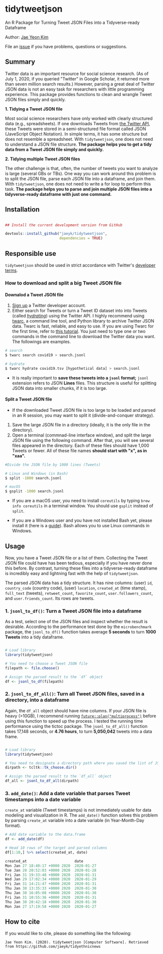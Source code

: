 # tidytweetjson

An R Package for Turning Tweet JSON Files into a Tidyverse-ready Dataframe

Author: [Jae Yeon Kim](https://jaeyk.github.io/)

File an [issue](https://github.com/jaeyk/tidytweetjson/issues) if you have problems, questions or suggestions.

## Summary

Twitter data is an important resource for social science research. (As of July 1, 2020, if you queried "Twitter" in Google Scholar, it returned more than seven million search results.) However, parsing a great deal of Twitter JSON data is not an easy task for researchers with little programming experience. This package provides functions to clean and wrangle Tweet JSON files simply and quickly.

**1. Tidying a Tweet JSON file**

Most social science researchers have only worked with clearly structured data (e.g., spreadsheets). If one downloads Tweets from [the Twitter API](https://developer.twitter.com/en), these Tweets were stored in a semi-structured file format called JSON (JaveScript Object Notation). In simple terms, it has some structure but does not resemble a spreadsheet. With `tidytweetjson`, one does not need to understand a JSON file structure. **The package helps you to get a tidy data from a Tweet JSON file simply and quickly.**

**2. Tidying multiple Tweet JSON files**

The other challenge is that, often, the number of tweets you want to analyze is large (several GBs or TBs). One way you can work around this problem is to split the JSON file, parse each JSON file into a dataframe, and join them. With `tidytweetjson`, one does not need to write a for loop to perform this task. **The package helps you to parse and join multiple JSON files into a tidyverse-ready dataframe with just one command.**

## Installation

```r

## Install the current development version from GitHub

devtools::install_github("jaeyk/tidytweetjson",
                         dependencies = TRUE)
```

## Responsible use
`tidytweetjson` should be used in strict accordance with Twitter's [developer terms](https://developer.twitter.com/en/developer-terms/more-on-restricted-use-cases).

### How to download and split a big Tweet JSON file

#### Downalod a Tweet JSON file

1. [Sign up](https://developer.twitter.com/en/apply-for-access) a Twitter developer account.
2. Either search for Tweets or turn a Tweet ID dataset into into Tweets (called *[hydrating](https://medium.com/on-archivy/on-forgetting-e01a2b95272#.lrkof12q5)*) using the Twitter API. I highly recommend using [twarc](https://github.com/DocNow/twarc), a command line tool, and Python library to archive Twitter JSON data. Twarc is fast, reliable, and easy to use. If you are using Twarc for the first time, refer to [this tutorial](https://github.com/alblaine/twarc-tutorial). You just need to type one or two commands in the command line to download the Twitter data you want. The followings are examples.

```bash
# search
$ twarc search covid19 > search.jsonl

# hydrate
$ twarc hydrate covid19.tsv [hypothetical data] > search.jsonl
```

- It is really important to **save these tweets into a `jsonl` format;** `jsonl` extension refers to JSON **Lines** files. This structure is useful for splitting JSON data into smaller chunks, if it is too large.

#### Split a Tweet JSON file

- If the downloaded Tweet JSON file is too large to be loaded and parsed in an R session, you may want to split it (divide-and-conquer strategy).

1. Save the large JSON file in a directory (ideally, it is the only file in the directory).
2. Open a terminal (commnad-line interface window), and split the large JSON file using the following command. After that, you will see several files appeared in the directory. Each of these files should have 1,000 Tweets or fewer. All of these file names **should start with "x", as in "xaa".**

```bash
#Divide the JSON file by 1000 lines (Tweets)

# Linux and Windows (in Bash)
$ split -1000 search.jsonl

# macOS
$ gsplit -1000 search.jsonl

```

- If you are a macOS user, you need to install `coreutils` by typing `brew info coreutils` in a terminal window. You should use `gsplit` instead of `split`.

- If you are a Windows user and you have not installed Bash yet, please install it (here is a [guide](https://itsfoss.com/install-bash-on-windows/)). Bash allows you to use Linux commands in Windows.


## Usage

Now, you have a Tweet JSON file or a list of them. Collecting the Tweet JSON file could have has been tedious, especially if you have never done this before. By contrast, turning these files into a tidyverse-ready dataframe is incredibly easy and lightning fast with the help of `tidytweetjson`.

The parsed JSON data has a tidy structure. It has nine columns: (user) `id`, `country_code` (country code), (user) `location`, `created_at` (time stamp), `full_text` (tweets), `retweet_count`, `favorite_count`, `user.followers_count`, and `user.friends_count`. Its rows are tweets.

### 1. `jsonl_to_df()`: Turn a Tweet JSON file into a dataframe

As a test, select one of the JSON files and inspect whether the result is desirable. According to the performance test done by the `microbenchmark` package, the `jsonl_to_df()` function takes average **5 seconds** to turn **1000 Tweets** into a tidy dataframe.

```r

# Load library
library(tidytweetjson)

# You need to choose a Tweet JSON file
filepath <- file.choose()

# Assign the parsed result to the `df` object
df <- jsonl_to_df(filepath)
```

### 2. `jsonl_to_df_all()`: Turn all Tweet JSON files, saved in a directory, into a dataframe

Again, the `df_all` object should have nine columns. If your JSON file is heavy (>10GB), I recommend running [`future::plan("multiprocess")`](https://cran.r-project.org/web/packages/future/vignettes/future-1-overview.html) before using this function to speed up the process. I tested the running time performance using the tictoc package. The `jsonl_to_df_all()` function takes 17,148 seconds, or **4.76 hours**, to turn **5,050,042** tweets into a data frame.

```r

# Load library
library(tidytweetjson)

# You need to designate a directory path where you saved the list of JSON files.
dirpath <- tcltk::tk_choose.dir()

# Assign the parsed result to the `df_all` object
df_all <- jsonl_to_df_all(dirpath)

```

### 3. `add_date()`: Add a date variable that parses Tweet timestamps into a date variable

`create_at` variable (Tweet timestamps) is not immediately usable for data modeling and visualization in R. The `add_date()` function solves this problem by parsing `create_at` variable into a date variable (in Year-Month-Day format).

```r
# Add date variable to the data.frame
df <- add_date(df)

# Head 10 rows of the target and parsed columns
df[1:10,] %>% select(created_at, date)

created_at                      date
Mon Jan 27 18:40:17 +0000 2020	2020-01-27
Tue Jan 28 20:52:03 +0000 2020	2020-01-28
Fri Jan 31 19:33:48 +0000 2020	2020-01-31
Wed Jan 29 17:02:34 +0000 2020	2020-01-29
Fri Jan 31 14:21:47 +0000 2020	2020-01-31
Thu Jan 30 13:35:33 +0000 2020	2020-01-30
Thu Jan 30 16:05:08 +0000 2020	2020-01-30
Fri Jan 31 10:55:36 +0000 2020	2020-01-31
Thu Jan 30 20:42:18 +0000 2020	2020-01-30
Mon Jan 27 17:19:58 +0000 2020	2020-01-27
```

## How to cite

If you would like to cite, please do something like the following:

```
Jae Yeon Kim. (2020). tidytweetjson [Computer Software]. Retrieved from https://github.com/jaeyk/tidyethnicnews
```
